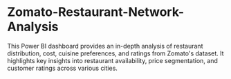 # Zomato-Restaurant-Network-Analysis
This Power BI dashboard provides an in-depth analysis of restaurant distribution, cost, cuisine preferences, and ratings from Zomato's dataset. It highlights key insights into restaurant availability, price segmentation, and customer ratings across various cities.
